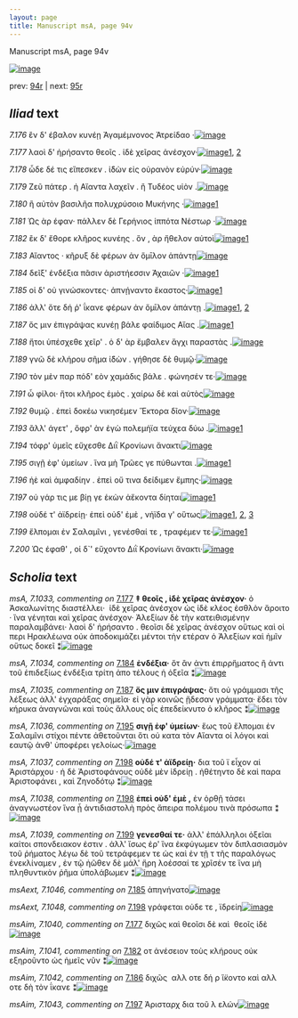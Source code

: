 ```yaml
---
layout: page
title: Manuscript msA, page 94v
---
```


Manuscript msA, page 94v

[![image](http://www.homermultitext.org/iipsrv?OBJ=IIP,1.0&FIF=/project/homer/pyramidal/deepzoom/hmt/vaimg/2017a/VA094VN_0597.tif&WID=100&CVT=JPEG)](http://www.homermultitext.org/ict2/?urn=urn:cite2:hmt:vaimg.2017a:VA094VN_0597)

prev:  [94r](../94r/) | next:  [95r](../95r/)

## *Iliad* text

*7.176* <a id="7.176"/> ἒν δ' έβαλον κυνέῃ Ἀγαμέμνονος Ἀτρείδαο ·[![image](http://www.homermultitext.org/iipsrv?OBJ=IIP,1.0&FIF=/project/homer/pyramidal/deepzoom/hmt/vaimg/2017a/VA094VN_0597.tif&RGN=0.4434,0.2224,0.4074,0.0368&WID=1000&CVT=JPEG)](http://www.homermultitext.org/ict2/?urn=urn:cite2:hmt:vaimg.2017a:VA094VN_0597@0.4434,0.2224,0.4074,0.0368)

*7.177* <a id="7.177"/> λαοὶ δ' ἠρήσαντο θεοῖς . ἰδὲ χεῖρας ἀνέσχον·[![image](http://www.homermultitext.org/iipsrv?OBJ=IIP,1.0&FIF=/project/homer/pyramidal/deepzoom/hmt/vaimg/2017a/VA094VN_0597.tif&RGN=0.4444,0.2487,0.3994,0.0308&WID=1000&CVT=JPEG)](http://www.homermultitext.org/ict2/?urn=urn:cite2:hmt:vaimg.2017a:VA094VN_0597@0.4444,0.2487,0.3994,0.0308)[1](#msA_7.1033), [2](#msAim_7.1040)

*7.178* <a id="7.178"/> ὧδε δέ τις εἴπεσκεν . ἰ̈δὼν εἰς οὐρανὸν εὐρύν·[![image](http://www.homermultitext.org/iipsrv?OBJ=IIP,1.0&FIF=/project/homer/pyramidal/deepzoom/hmt/vaimg/2017a/VA094VN_0597.tif&RGN=0.4515,0.2652,0.3994,0.0308&WID=1000&CVT=JPEG)](http://www.homermultitext.org/ict2/?urn=urn:cite2:hmt:vaimg.2017a:VA094VN_0597@0.4515,0.2652,0.3994,0.0308)

*7.179* <a id="7.179"/> Ζεῦ πάτερ . ἠ Αἴαντα λαχεῖν . ἢ Τυδέος υἱὸν .[![image](http://www.homermultitext.org/iipsrv?OBJ=IIP,1.0&FIF=/project/homer/pyramidal/deepzoom/hmt/vaimg/2017a/VA094VN_0597.tif&RGN=0.4474,0.287,0.4114,0.0308&WID=1000&CVT=JPEG)](http://www.homermultitext.org/ict2/?urn=urn:cite2:hmt:vaimg.2017a:VA094VN_0597@0.4474,0.287,0.4114,0.0308)

*7.180* <a id="7.180"/> ἢ αὐτὸν βασιλῆα πολυχρύσοιο Μυκήνης ·[![image](http://www.homermultitext.org/iipsrv?OBJ=IIP,1.0&FIF=/project/homer/pyramidal/deepzoom/hmt/vaimg/2017a/VA094VN_0597.tif&RGN=0.4404,0.3043,0.3944,0.0308&WID=1000&CVT=JPEG)](http://www.homermultitext.org/ict2/?urn=urn:cite2:hmt:vaimg.2017a:VA094VN_0597@0.4404,0.3043,0.3944,0.0308)[1](#msAint_7.1044)

*7.181* <a id="7.181"/> Ὡς ὰρ έφαν· πάλλεν δὲ Γερήνιος ἱππότα Νέστωρ ·[![image](http://www.homermultitext.org/iipsrv?OBJ=IIP,1.0&FIF=/project/homer/pyramidal/deepzoom/hmt/vaimg/2017a/VA094VN_0597.tif&RGN=0.4525,0.3223,0.4234,0.0308&WID=1000&CVT=JPEG)](http://www.homermultitext.org/ict2/?urn=urn:cite2:hmt:vaimg.2017a:VA094VN_0597@0.4525,0.3223,0.4234,0.0308)

*7.182* <a id="7.182"/> ἒκ δ' ἔθορε κλῆρος κυνέης . ὃν , ὰρ ἤθελον αὐτοὶ[![image](http://www.homermultitext.org/iipsrv?OBJ=IIP,1.0&FIF=/project/homer/pyramidal/deepzoom/hmt/vaimg/2017a/VA094VN_0597.tif&RGN=0.4454,0.3418,0.4224,0.0308&WID=1000&CVT=JPEG)](http://www.homermultitext.org/ict2/?urn=urn:cite2:hmt:vaimg.2017a:VA094VN_0597@0.4454,0.3418,0.4224,0.0308)[1](#msAim_7.1041)

*7.183* <a id="7.183"/> Αἴαντος · κῆρυξ δὲ φέρων ἀν ὅμῑλον ἁπάντῃ[![image](http://www.homermultitext.org/iipsrv?OBJ=IIP,1.0&FIF=/project/homer/pyramidal/deepzoom/hmt/vaimg/2017a/VA094VN_0597.tif&RGN=0.4515,0.3606,0.4024,0.0308&WID=1000&CVT=JPEG)](http://www.homermultitext.org/ict2/?urn=urn:cite2:hmt:vaimg.2017a:VA094VN_0597@0.4515,0.3606,0.4024,0.0308)

*7.184* <a id="7.184"/> δεῖξ' ἐνδέξια πᾶσιν ἀριστήεσσιν Ἀχαιῶν ·[![image](http://www.homermultitext.org/iipsrv?OBJ=IIP,1.0&FIF=/project/homer/pyramidal/deepzoom/hmt/vaimg/2017a/VA094VN_0597.tif&RGN=0.4484,0.3832,0.3844,0.0308&WID=1000&CVT=JPEG)](http://www.homermultitext.org/ict2/?urn=urn:cite2:hmt:vaimg.2017a:VA094VN_0597@0.4484,0.3832,0.3844,0.0308)[1](#msA_7.1034)

*7.185* <a id="7.185"/> οἱ δ' οὐ γινώσκοντες· ἀπνῄναντο ἕκαστος·[![image](http://www.homermultitext.org/iipsrv?OBJ=IIP,1.0&FIF=/project/homer/pyramidal/deepzoom/hmt/vaimg/2017a/VA094VN_0597.tif&RGN=0.4575,0.4012,0.3844,0.0308&WID=1000&CVT=JPEG)](http://www.homermultitext.org/ict2/?urn=urn:cite2:hmt:vaimg.2017a:VA094VN_0597@0.4575,0.4012,0.3844,0.0308)[1](#msAext_7.1046)

*7.186* <a id="7.186"/> ἀλλ' ὅτε δή ῥ' ΐκανε φέρων ἀν ὅμῑλον ἁπάντῃ .[![image](http://www.homermultitext.org/iipsrv?OBJ=IIP,1.0&FIF=/project/homer/pyramidal/deepzoom/hmt/vaimg/2017a/VA094VN_0597.tif&RGN=0.4545,0.4215,0.4054,0.0308&WID=1000&CVT=JPEG)](http://www.homermultitext.org/ict2/?urn=urn:cite2:hmt:vaimg.2017a:VA094VN_0597@0.4545,0.4215,0.4054,0.0308)[1](#msAim_7.1042), [2](#msAext_7.1047)

*7.187* <a id="7.187"/> ὅς μιν ἐπιγράψας κυνέῃ βάλε φαίδιμος Αἴας .[![image](http://www.homermultitext.org/iipsrv?OBJ=IIP,1.0&FIF=/project/homer/pyramidal/deepzoom/hmt/vaimg/2017a/VA094VN_0597.tif&RGN=0.4474,0.4403,0.4054,0.0308&WID=1000&CVT=JPEG)](http://www.homermultitext.org/ict2/?urn=urn:cite2:hmt:vaimg.2017a:VA094VN_0597@0.4474,0.4403,0.4054,0.0308)[1](#msA_7.1035)

*7.188* <a id="7.188"/> ἤτοι ὑπέσχεθε χεῖρ' . ὁ δ' ὰρ ἔμβαλεν ἄγχι παραστὰς .[![image](http://www.homermultitext.org/iipsrv?OBJ=IIP,1.0&FIF=/project/homer/pyramidal/deepzoom/hmt/vaimg/2017a/VA094VN_0597.tif&RGN=0.4595,0.4545,0.4174,0.0346&WID=1000&CVT=JPEG)](http://www.homermultitext.org/ict2/?urn=urn:cite2:hmt:vaimg.2017a:VA094VN_0597@0.4595,0.4545,0.4174,0.0346)

*7.189* <a id="7.189"/> γνῶ δὲ κλήρου σῆμα ἰ̈δὼν . γήθησε δὲ θυμῷ·[![image](http://www.homermultitext.org/iipsrv?OBJ=IIP,1.0&FIF=/project/homer/pyramidal/deepzoom/hmt/vaimg/2017a/VA094VN_0597.tif&RGN=0.4555,0.4756,0.4174,0.0346&WID=1000&CVT=JPEG)](http://www.homermultitext.org/ict2/?urn=urn:cite2:hmt:vaimg.2017a:VA094VN_0597@0.4555,0.4756,0.4174,0.0346)

*7.190* <a id="7.190"/> τὸν μὲν παρ πόδ' εὸν χαμάδις βάλε . φώνησέν τε·[![image](http://www.homermultitext.org/iipsrv?OBJ=IIP,1.0&FIF=/project/homer/pyramidal/deepzoom/hmt/vaimg/2017a/VA094VN_0597.tif&RGN=0.4575,0.4921,0.4244,0.0346&WID=1000&CVT=JPEG)](http://www.homermultitext.org/ict2/?urn=urn:cite2:hmt:vaimg.2017a:VA094VN_0597@0.4575,0.4921,0.4244,0.0346)

*7.191* <a id="7.191"/> ὦ φίλοι· ἤτοι κλῆρος ἐμὸς . χαίρω δὲ καὶ αὐτὸς[![image](http://www.homermultitext.org/iipsrv?OBJ=IIP,1.0&FIF=/project/homer/pyramidal/deepzoom/hmt/vaimg/2017a/VA094VN_0597.tif&RGN=0.4525,0.5116,0.4244,0.0346&WID=1000&CVT=JPEG)](http://www.homermultitext.org/ict2/?urn=urn:cite2:hmt:vaimg.2017a:VA094VN_0597@0.4525,0.5116,0.4244,0.0346)

*7.192* <a id="7.192"/> θυμῷ . ἐπεὶ δοκέω νικησέμεν Ἕκτορα δῖον·[![image](http://www.homermultitext.org/iipsrv?OBJ=IIP,1.0&FIF=/project/homer/pyramidal/deepzoom/hmt/vaimg/2017a/VA094VN_0597.tif&RGN=0.4555,0.5297,0.4244,0.0346&WID=1000&CVT=JPEG)](http://www.homermultitext.org/ict2/?urn=urn:cite2:hmt:vaimg.2017a:VA094VN_0597@0.4555,0.5297,0.4244,0.0346)

*7.193* <a id="7.193"/> ἂλλ' άγετ' , ὄφρ' ὰν ἐγὼ πολεμήϊα τεύχεα δύω .[![image](http://www.homermultitext.org/iipsrv?OBJ=IIP,1.0&FIF=/project/homer/pyramidal/deepzoom/hmt/vaimg/2017a/VA094VN_0597.tif&RGN=0.4565,0.5492,0.4084,0.0346&WID=1000&CVT=JPEG)](http://www.homermultitext.org/ict2/?urn=urn:cite2:hmt:vaimg.2017a:VA094VN_0597@0.4565,0.5492,0.4084,0.0346)[1](#msAint_7.1045)

*7.194* <a id="7.194"/> τόφρ' ὑμεῖς εὔχεσθε Διῒ Κρονίωνι ἄνακτι[![image](http://www.homermultitext.org/iipsrv?OBJ=IIP,1.0&FIF=/project/homer/pyramidal/deepzoom/hmt/vaimg/2017a/VA094VN_0597.tif&RGN=0.4484,0.571,0.4084,0.0346&WID=1000&CVT=JPEG)](http://www.homermultitext.org/ict2/?urn=urn:cite2:hmt:vaimg.2017a:VA094VN_0597@0.4484,0.571,0.4084,0.0346)

*7.195* <a id="7.195"/> σιγῇ ἐφ' ὑμείων . ἵνα μὴ Τρῶες γε πύθωνται .[![image](http://www.homermultitext.org/iipsrv?OBJ=IIP,1.0&FIF=/project/homer/pyramidal/deepzoom/hmt/vaimg/2017a/VA094VN_0597.tif&RGN=0.4344,0.5913,0.4274,0.0308&WID=1000&CVT=JPEG)](http://www.homermultitext.org/ict2/?urn=urn:cite2:hmt:vaimg.2017a:VA094VN_0597@0.4344,0.5913,0.4274,0.0308)[1](#msA_7.1036)

*7.196* <a id="7.196"/> ἠὲ καὶ ἀμφαδίην . ἐπεὶ οὔ τινα δείδιμεν ἔμπης·[![image](http://www.homermultitext.org/iipsrv?OBJ=IIP,1.0&FIF=/project/homer/pyramidal/deepzoom/hmt/vaimg/2017a/VA094VN_0597.tif&RGN=0.4334,0.6093,0.4615,0.0308&WID=1000&CVT=JPEG)](http://www.homermultitext.org/ict2/?urn=urn:cite2:hmt:vaimg.2017a:VA094VN_0597@0.4334,0.6093,0.4615,0.0308)

*7.197* <a id="7.197"/> οὐ γάρ τις με βίῃ γε ἑκὼν ἀἕκοντα δίηται[![image](http://www.homermultitext.org/iipsrv?OBJ=IIP,1.0&FIF=/project/homer/pyramidal/deepzoom/hmt/vaimg/2017a/VA094VN_0597.tif&RGN=0.4294,0.6273,0.4364,0.0308&WID=1000&CVT=JPEG)](http://www.homermultitext.org/ict2/?urn=urn:cite2:hmt:vaimg.2017a:VA094VN_0597@0.4294,0.6273,0.4364,0.0308)[1](#msAim_7.1043)

*7.198* <a id="7.198"/> οὐδέ τ' ἀϊδρείῃ· ἐπεὶ οὐδ' ἐμὲ , νήϊδα γ' οὕτως[![image](http://www.homermultitext.org/iipsrv?OBJ=IIP,1.0&FIF=/project/homer/pyramidal/deepzoom/hmt/vaimg/2017a/VA094VN_0597.tif&RGN=0.4304,0.6476,0.4494,0.0301&WID=1000&CVT=JPEG)](http://www.homermultitext.org/ict2/?urn=urn:cite2:hmt:vaimg.2017a:VA094VN_0597@0.4304,0.6476,0.4494,0.0301)[1](#msAext_7.1048), [2](#msA_7.1037), [3](#msA_7.1038)

*7.199* <a id="7.199"/> ἔλπομαι ἐν Σαλαμῖνι , γενέσθαί τε , τραφέμεν τε·[![image](http://www.homermultitext.org/iipsrv?OBJ=IIP,1.0&FIF=/project/homer/pyramidal/deepzoom/hmt/vaimg/2017a/VA094VN_0597.tif&RGN=0.4344,0.6657,0.4655,0.0323&WID=1000&CVT=JPEG)](http://www.homermultitext.org/ict2/?urn=urn:cite2:hmt:vaimg.2017a:VA094VN_0597@0.4344,0.6657,0.4655,0.0323)[1](#msA_7.1039)

*7.200* <a id="7.200"/> Ὡς έφαθ' , οἱ δ`' εὔχοντο Διῒ Κρονίωνι ἄνακτι·[![image](http://www.homermultitext.org/iipsrv?OBJ=IIP,1.0&FIF=/project/homer/pyramidal/deepzoom/hmt/vaimg/2017a/VA094VN_0597.tif&RGN=0.4545,0.6829,0.4314,0.0361&WID=1000&CVT=JPEG)](http://www.homermultitext.org/ict2/?urn=urn:cite2:hmt:vaimg.2017a:VA094VN_0597@0.4545,0.6829,0.4314,0.0361)

## *Scholia* text

*msA, 7.1033, commenting on* [7.177](#7.177)  <a id="msA_7.1033"/> **‡ θεοῖς , ἰδὲ χεῖρας ἀνέσχον·** ὁ Ἀσκαλωνίτης διαστέλλει·  ἰδὲ χεῖρας ἀνέσχον ὡς ἰδὲ κλέος ἐσθλὸν ἄροιτο · ἵνα γένηται καὶ χεῖρας ἀνέσχον· Ἀλεξίων δὲ τὴν κατειθισμένην παραλαμβάνει· λαοὶ δ' ἠρήσαντο . θεοῖσι δὲ χεῖρας ἀνέσχον οὕτως καὶ οἱ περι Ηρακλέωνα οὐκ ἀποδοκιμάζει μέντοι τὴν ετέραν ὁ Ἀλεξίων καὶ ἡμῖν οὕτως δοκεῖ ⁑[![image](http://www.homermultitext.org/iipsrv?OBJ=IIP,1.0&FIF=/project/homer/pyramidal/deepzoom/hmt/vaimg/2017a/VA094VN_0597.tif&RGN=0.1792,0.124,0.6725,0.0657&WID=1000&CVT=JPEG)](http://www.homermultitext.org/ict2/?urn=urn:cite2:hmt:vaimg.2017a:VA094VN_0597@0.1792,0.124,0.6725,0.0657)

*msA, 7.1034, commenting on* [7.184](#7.184)  <a id="msA_7.1034"/> **ἐνδέξια·** ὅτ ἂν ἀντι ἐπιρρἥματος ἢ ἀντι τοῦ ἐπιδεξίως ἐνδέξια τρίτη ἀπο τέλους ἡ ὀξεῖα ⁑[![image](http://www.homermultitext.org/iipsrv?OBJ=IIP,1.0&FIF=/project/homer/pyramidal/deepzoom/hmt/vaimg/2017a/VA094VN_0597.tif&RGN=0.1875,0.3845,0.2125,0.047&WID=1000&CVT=JPEG)](http://www.homermultitext.org/ict2/?urn=urn:cite2:hmt:vaimg.2017a:VA094VN_0597@0.1875,0.3845,0.2125,0.047)

*msA, 7.1035, commenting on* [7.187](#7.187)  <a id="msA_7.1035"/> **ὅς μιν ἐπιγράψας·** ὅτι οὐ γράμμασι τῆς λέξεως ἀλλ' ἐγχαράξας σημεῖα· εἰ γὰρ κοινῶς ᾔδεσαν γράμματα· ἔδει τὸν κήρυκα ἀναγνῶναι καὶ τοὺς ἄλλους οἷς ἐπεδείκνυτο ὁ κλῆρος ⁑[![image](http://www.homermultitext.org/iipsrv?OBJ=IIP,1.0&FIF=/project/homer/pyramidal/deepzoom/hmt/vaimg/2017a/VA094VN_0597.tif&RGN=0.1775,0.422,0.23,0.0689&WID=1000&CVT=JPEG)](http://www.homermultitext.org/ict2/?urn=urn:cite2:hmt:vaimg.2017a:VA094VN_0597@0.1775,0.422,0.23,0.0689)

*msA, 7.1036, commenting on* [7.195](#7.195)  <a id="msA_7.1036"/> **σιγῇ ἐφ' ὑμείων·** ἕως τοῦ ἔλπομαι ἐν Σαλαμῖνι στίχοι πέντε ἀθετοῦνται ὅτι οὐ κατα τὸν Αἴαντα οἱ λόγοι καὶ εαυτῷ ἀνθ' ὑποφέρει γελοίως·[![image](http://www.homermultitext.org/iipsrv?OBJ=IIP,1.0&FIF=/project/homer/pyramidal/deepzoom/hmt/vaimg/2017a/VA094VN_0597.tif&RGN=0.1792,0.4897,0.2325,0.0639&WID=1000&CVT=JPEG)](http://www.homermultitext.org/ict2/?urn=urn:cite2:hmt:vaimg.2017a:VA094VN_0597@0.1792,0.4897,0.2325,0.0639)

*msA, 7.1037, commenting on* [7.198](#7.198)  <a id="msA_7.1037"/> **οὐδέ τ' ἀϊδρείῃ·** δια τοῦ ϊ εἶχον αἱ Ἀριστάρχου · ἡ δὲ Ἀριστοφάνους οὐδὲ μὲν ἰδρείῃ . ἠθέτηντο δὲ καὶ παρα Ἀριστοφάνει , καὶ Ζηνοδότῳ ⁑[![image](http://www.homermultitext.org/iipsrv?OBJ=IIP,1.0&FIF=/project/homer/pyramidal/deepzoom/hmt/vaimg/2017a/VA094VN_0597.tif&RGN=0.2025,0.7232,0.6683,0.0382&WID=1000&CVT=JPEG)](http://www.homermultitext.org/ict2/?urn=urn:cite2:hmt:vaimg.2017a:VA094VN_0597@0.2025,0.7232,0.6683,0.0382)

*msA, 7.1038, commenting on* [7.198](#7.198)  <a id="msA_7.1038"/> **ἐπεὶ οὐδ' ἐμὲ ,** ἐν ὀρθῇ τάσει ἀναγνωστέον ἵνα ᾖ ἀντιδιαστολὴ πρὸς ἄπειρα πολέμου τινὰ πρόσωπα ⁑[![image](http://www.homermultitext.org/iipsrv?OBJ=IIP,1.0&FIF=/project/homer/pyramidal/deepzoom/hmt/vaimg/2017a/VA094VN_0597.tif&RGN=0.2067,0.7383,0.6692,0.0438&WID=1000&CVT=JPEG)](http://www.homermultitext.org/ict2/?urn=urn:cite2:hmt:vaimg.2017a:VA094VN_0597@0.2067,0.7383,0.6692,0.0438)

*msA, 7.1039, commenting on* [7.199](#7.199)  <a id="msA_7.1039"/> **γενεσθαί τε·** ἀλλ' ἐπάλληλοι ὀξεῖαι καίτοι σπονδειακον ἐστιν . ἀλλ' ἴσως ἐρ' ἵνα ἐκφύγωμεν τὸν διπλασιασμὸν τοῦ ῥήματος λέγω δὲ τοῦ τετράφεμεν τε ὡς καὶ ἐν τῇ τ τῆς παραλόγως ἐνεκλίναμεν , ἐν τῷ ἠῶθεν δὲ μάλ' ἤρη λοέσσαί τε χρῖσέν τε ἵνα μὴ πληθυντικὸν ῥῆμα ὑπολάβωμεν ⁑[![image](http://www.homermultitext.org/iipsrv?OBJ=IIP,1.0&FIF=/project/homer/pyramidal/deepzoom/hmt/vaimg/2017a/VA094VN_0597.tif&RGN=0.2075,0.7539,0.665,0.0808&WID=1000&CVT=JPEG)](http://www.homermultitext.org/ict2/?urn=urn:cite2:hmt:vaimg.2017a:VA094VN_0597@0.2075,0.7539,0.665,0.0808)

*msAext, 7.1046, commenting on* [7.185](#7.185)  <a id="msAext_7.1046"/> ἀπηνήνατο[![image](http://www.homermultitext.org/iipsrv?OBJ=IIP,1.0&FIF=/project/homer/pyramidal/deepzoom/hmt/vaimg/2017a/VA094VN_0597.tif&RGN=0.095,0.4108,0.0492,0.0219&WID=1000&CVT=JPEG)](http://www.homermultitext.org/ict2/?urn=urn:cite2:hmt:vaimg.2017a:VA094VN_0597@0.095,0.4108,0.0492,0.0219)

*msAext, 7.1048, commenting on* [7.198](#7.198)  <a id="msAext_7.1048"/> γράφεται οὐδε τε , ϊδρείη[![image](http://www.homermultitext.org/iipsrv?OBJ=IIP,1.0&FIF=/project/homer/pyramidal/deepzoom/hmt/vaimg/2017a/VA094VN_0597.tif&RGN=0.1092,0.6631,0.0925,0.0213&WID=1000&CVT=JPEG)](http://www.homermultitext.org/ict2/?urn=urn:cite2:hmt:vaimg.2017a:VA094VN_0597@0.1092,0.6631,0.0925,0.0213)

*msAim, 7.1040, commenting on* [7.177](#7.177)  <a id="msAim_7.1040"/> διχῶς καὶ θεοῖσι δὲ καὶ  θεοῖς ἰδὲ[![image](http://www.homermultitext.org/iipsrv?OBJ=IIP,1.0&FIF=/project/homer/pyramidal/deepzoom/hmt/vaimg/2017a/VA094VN_0597.tif&RGN=0.3892,0.248,0.0675,0.0369&WID=1000&CVT=JPEG)](http://www.homermultitext.org/ict2/?urn=urn:cite2:hmt:vaimg.2017a:VA094VN_0597@0.3892,0.248,0.0675,0.0369)

*msAim, 7.1041, commenting on* [7.182](#7.182)  <a id="msAim_7.1041"/> οτ ἀνέσειον τοὺς κλήρους οὐκ εξηροῦντο ὡς ἡμεῖς νῦν ⁑[![image](http://www.homermultitext.org/iipsrv?OBJ=IIP,1.0&FIF=/project/homer/pyramidal/deepzoom/hmt/vaimg/2017a/VA094VN_0597.tif&RGN=0.3967,0.3469,0.0567,0.0557&WID=1000&CVT=JPEG)](http://www.homermultitext.org/ict2/?urn=urn:cite2:hmt:vaimg.2017a:VA094VN_0597@0.3967,0.3469,0.0567,0.0557)

*msAim, 7.1042, commenting on* [7.186](#7.186)  <a id="msAim_7.1042"/> διχῶς  αλλ οτε δή ρ ἵ̈κοντο καὶ αλλ οτε δὴ τὸν ΐκανε ⁑[![image](http://www.homermultitext.org/iipsrv?OBJ=IIP,1.0&FIF=/project/homer/pyramidal/deepzoom/hmt/vaimg/2017a/VA094VN_0597.tif&RGN=0.3967,0.4214,0.055,0.0488&WID=1000&CVT=JPEG)](http://www.homermultitext.org/ict2/?urn=urn:cite2:hmt:vaimg.2017a:VA094VN_0597@0.3967,0.4214,0.055,0.0488)

*msAim, 7.1043, commenting on* [7.197](#7.197)  <a id="msAim_7.1043"/> Ἀρισταρχ δια τοῦ λ ελών[![image](http://www.homermultitext.org/iipsrv?OBJ=IIP,1.0&FIF=/project/homer/pyramidal/deepzoom/hmt/vaimg/2017a/VA094VN_0597.tif&RGN=0.3967,0.6387,0.0492,0.0432&WID=1000&CVT=JPEG)](http://www.homermultitext.org/ict2/?urn=urn:cite2:hmt:vaimg.2017a:VA094VN_0597@0.3967,0.6387,0.0492,0.0432)